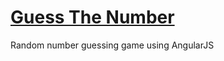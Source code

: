 # [Guess The Number](https://lvcc-wad.github.io/Guess-The-Number/)
Random number guessing game using AngularJS
